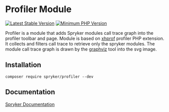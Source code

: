 # Profiler Module
[![Latest Stable Version](https://poser.pugx.org/spryker/profiler/v/stable.svg)](https://packagist.org/packages/spryker/profiler)
[![Minimum PHP Version](https://img.shields.io/badge/php-%3E%3D%208.0-8892BF.svg)](https://php.net/)

Profiler is a module that adds Spryker modules call trace graph into the profiler toolbar and page.
Module is based on [xhprof](https://github.com/longxinH/xhprof) profiler PHP extension.
It collects and filters call trace to retrieve only the spryker modules.
The module call trace graph is drawn by the [graphviz](https://graphviz.org/) tool into the svg image.

## Installation

```
composer require spryker/profiler --dev
```

## Documentation

[Spryker Documentation](https://docs.spryker.com)
